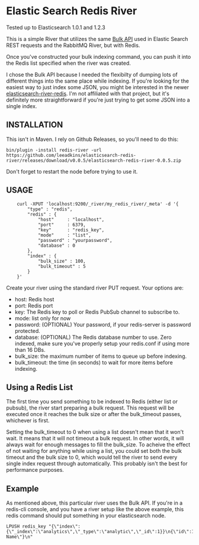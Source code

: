 # Elastic Search Redis River

Tested up to Elasticsearch 1.0.1 and 1.2.3

This is a simple River that utilizes the same [Bulk API](http://www.elasticsearch.org/guide/en/elasticsearch/reference/current/docs-bulk.html) used 
in Elastic Search REST requests and the RabbitMQ River, but
with Redis.

Once you've constructed your bulk indexing command, you can push it into the Redis list specified when the river was created.
 
I chose the Bulk API because I needed the flexibilty of dumping lots of different things into the same place while indexing. If you're looking for the easiest way to just index some JSON, you might be interested in the newer [elasticsearch-river-redis](https://github.com/sksamuel/elasticsearch-river-redis). I'm not affiliated with that project, but it's definitely more straightforward if you're just trying to get some JSON into a single index.
 
## INSTALLATION

This isn't in Maven. I rely on Github Releases, so you'll need to do this:

```
bin/plugin -install redis-river -url https://github.com/leeadkins/elasticsearch-redis-river/releases/download/v0.0.5/elasticsearch-redis-river-0.0.5.zip
```


Don't forget to restart the node before trying to use it.

## USAGE
	  	curl -XPUT 'localhost:9200/_river/my_redis_river/_meta' -d '{
		    "type" : "redis",
		    "redis" : {
		        "host"     : "localhost", 
		        "port"     : 6379,
		        "key"      : "redis_key",
		        "mode"     : "list",
		        "password" : "yourpassword",
		        "database" : 0
		    },
		    "index" : {
		        "bulk_size" : 100,
		        "bulk_timeout" : 5
		    }
		}'


Create your river using the standard river PUT request. Your options are:
 - host:         Redis host
 - port:         Redis port
 - key:          The Redis key to poll or Redis PubSub channel to subscribe to.
 - mode:         list only for now
 - password:     (OPTIONAL) Your password, if your redis-server is password protected.
 - database:     (OPTIONAL) The Redis database number to use. Zero indexed, make sure you've properly setup your redis.conf if using more than 16 DBs.
 - bulk_size:    the maximum number of items to queue up before indexing.
 - bulk_timeout: the time (in seconds) to wait for more items before indexing.



## Using a Redis List
The first time you send something to be indexed to Redis (either list or pubsub),
the river start preparing a bulk request. This request will be executed once it
reaches the bulk size or after the bulk_timeout passes, whichever is first.

Setting the bulk_timeout to 0 when using a list doesn't mean that it won't wait.
It means that it will not timeout a bulk request. In other words, it will always
wait for enough messages to fill the bulk_size. To acheive the effect of not waiting for
anything while using a list, you could set both the bulk timeout and the bulk size
to 0, which would tell the river to send every single index request through automatically.
This probably isn't the best for performance purposes.


## Example

As mentioned above, this particular river uses the Bulk API. If you're in a redis-cli console, and you have a river setup like the above example, this redis command should put something in your elasticsearch node.

```
LPUSH redis_key "{\"index\":{\"_index\":\"analytics\",\"_type\":\"analytic\",\"_id\":1}}\n{\"id\":1,\"age\":25,\"name\":\"My Name\"}\n"
```
